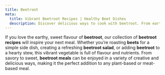 ```yaml
---
title: Beetroot
meta:
  title: Vibrant Beetroot Recipes | Healthy Beet Dishes
  description: Discover delicious ways to cook with beetroot. From earthy salads and soups to roasted sides and even chocolate cake - explore this versatile vegetable.
---
```


If you love the earthy, sweet flavour of **beetroot**, our collection of **beetroot recipes** will inspire your next meal. Whether you’re roasting **beets** for a simple side dish, creating a refreshing **beetroot salad**, or adding **beetroot** to a hearty stew, this vibrant vegetable is full of flavour and nutrients. From savory to sweet, **beetroot meals** can be enjoyed in a variety of creative and delicious ways, making it the perfect addition to any plant-based or meat-based meal.
